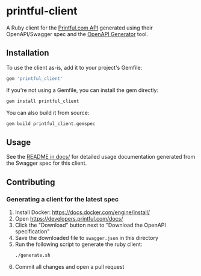 # printful-client

A Ruby client for the [Printful.com API](https://developers.printful.com/docs/)
generated using their OpenAPI/Swagger spec and the [OpenAPI Generator](https://openapi-generator.tech/) tool.

## Installation

To use the client as-is, add it to your project's Gemfile:

```sh
gem 'printful_client'
```

If you're not using a Gemfile, you can install the gem directly:

```sh
gem install printful_client
```

You can also build it from source:

```sh
gem build printful_client.gemspec
```

## Usage

See the [README in docs/](/mindprintai/printful_client/tree/master/docs/README.md) for
detailed usage documentation generated from the Swagger spec for this client.

## Contributing

### Generating a client for the latest spec

1. Install Docker: https://docs.docker.com/engine/install/
1. Open https://developers.printful.com/docs/
1. Click the "Download" button next to "Download the OpenAPI specification"
1. Save the downloaded file to `swagger.json` in this directory
1. Run the following script to generate the ruby client:
    ```sh
    ./generate.sh
    ```
1. Commit all changes and open a pull request

